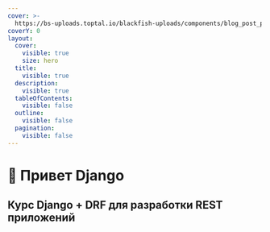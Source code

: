 ```yaml
---
cover: >-
  https://bs-uploads.toptal.io/blackfish-uploads/components/blog_post_page/content/cover_image_file/cover_image/1283919/retina_1708x683_cover-Redesign-DjangoMistakes-Luke_Newsletter-583fce40c721c48192c477deff31dc42-68f8b5b282f890fd6c1888a8e381f130.png
coverY: 0
layout:
  cover:
    visible: true
    size: hero
  title:
    visible: true
  description:
    visible: true
  tableOfContents:
    visible: false
  outline:
    visible: false
  pagination:
    visible: false
---
```


# 👋 Привет Django

## Курс Django + DRF для разработки REST приложений




